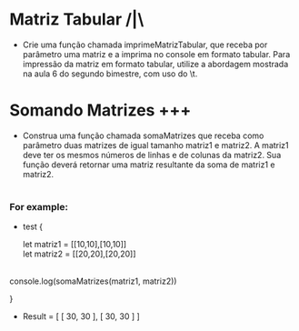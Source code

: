 # Matriz Tabular /|\

- Crie uma função chamada imprimeMatrizTabular, que receba por parâmetro uma matriz e a imprima no console em formato tabular. Para impressão da matriz em formato tabular, utilize a abordagem mostrada na aula 6 do segundo bimestre, com uso do \t.

# 
# Somando Matrizes +++

- Construa uma função chamada somaMatrizes que receba como parâmetro duas matrizes de igual tamanho matriz1 e matriz2. A matriz1 deve ter os mesmos números de linhas e de colunas da matriz2. Sua função deverá retornar uma matriz resultante da soma de matriz1 e matriz2.

#

<h3>For example:</h3> 

- test {

    let matriz1 = [[10,10],[10,10]]
    <br>
let matriz2 = [[20,20],[20,20]]
<br>
console.log(somaMatrizes(matriz1, matriz2))

}

- Result = [ [ 30, 30 ], [ 30, 30 ] ]


# 